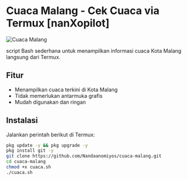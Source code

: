 # Cuaca Malang - Cek Cuaca via Termux [nanXopilot]

![Cuaca Malang](https://i.postimg.cc/4NHTbmNv/Screenshot-20250418-134359-1.jpg)

 script Bash sederhana untuk menampilkan informasi cuaca Kota Malang langsung dari Termux.

## Fitur

- Menampilkan cuaca terkini di Kota Malang  
- Tidak memerlukan antarmuka grafis  
- Mudah digunakan dan ringan  

## Instalasi

Jalankan perintah berikut di Termux:

```bash
pkg update -y && pkg upgrade -y
pkg install git -y
git clone https://github.com/Nandaanomiyos/cuaca-malang.git
cd cuaca-malang
chmod +x cuaca.sh
./cuaca.sh

